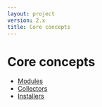```yaml
---
layout: project
version: 2.x
title: Core concepts
---
```


# Core concepts

* [Modules](#modules)
* [Collectors](#collectors)
* [Installers](#installers)


